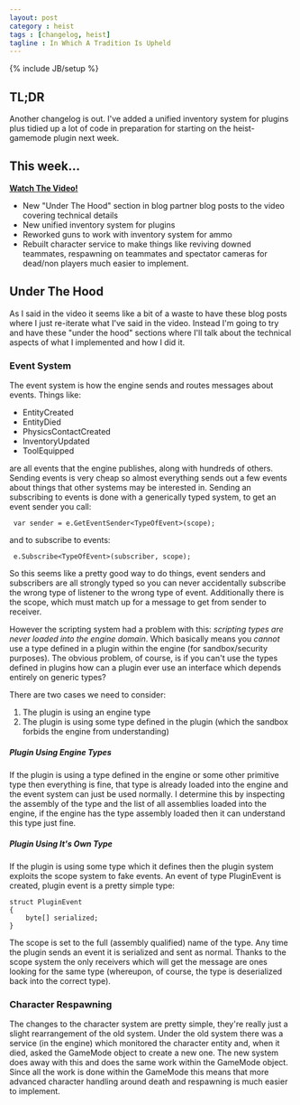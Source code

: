 ```yaml
---
layout: post
category : heist
tags : [changelog, heist]
tagline : In Which A Tradition Is Upheld
---
```

{% include JB/setup %}


## TL;DR

Another changelog is out. I've added a unified inventory system for plugins plus tidied up a lot of code in preparation for starting on the heist-gamemode plugin next week.

## This week...

[**Watch The Video!**](https://www.youtube.com/watch?v=5zwg_D75NdU)

- New "Under The Hood" section in blog partner blog posts to the video covering technical details
- New unified inventory system for plugins
- Reworked guns to work with inventory system for ammo
- Rebuilt character service to make things like reviving downed teammates, respawning on teammates and spectator cameras for dead/non players much easier to implement.

## Under The Hood

As I said in the video it seems like a bit of a waste to have these blog posts where I just re-iterate what I've said in the video. Instead I'm going to try and have these "under the hood" sections where I'll talk about the technical aspects of what I implemented and how I did it.

### Event System

The event system is how the engine sends and routes messages about events. Things like:

 - EntityCreated
 - EntityDied
 - PhysicsContactCreated
 - InventoryUpdated
 - ToolEquipped
 
 are all events that the engine publishes, along with hundreds of others. Sending events is very cheap so almost everything sends out a few events about things that other systems may be interested in. Sending an subscribing to events is done with a generically typed system, to get an event sender you call:
 
     var sender = e.GetEventSender<TypeOfEvent>(scope);
     
 and to subscribe to events:
 
     e.Subscribe<TypeOfEvent>(subscriber, scope);
     
So this seems like a pretty good way to do things, event senders and subscribers are all strongly typed so you can never accidentally subscribe the wrong type of listener to the wrong type of event. Additionally there is the scope, which must match up for a message to get from sender to receiver.

However the scripting system had a problem with this: *scripting types are never loaded into the engine domain*. Which basically means you *cannot* use a type defined in a plugin within the engine (for sandbox/security purposes). The obvious problem, of course, is if you can't use the types defined in plugins how can a plugin ever use an interface which depends entirely on generic types?

There are two cases we need to consider:

1. The plugin is using an engine type
2. The plugin is using some type defined in the plugin (which the sandbox forbids the engine from understanding)

##### Plugin Using Engine Types

If the plugin is using a type defined in the engine or some other primitive type then everything is fine, that type is already loaded into the engine and the event system can just be used normally. I determine this by inspecting the assembly of the type and the list of all assemblies loaded into the engine, if the engine has the type assembly loaded then it can understand this type just fine.

##### Plugin Using It's Own Type

If the plugin is using some type which it defines then the plugin system exploits the scope system to fake events. An event of type PluginEvent is created, plugin event is a pretty simple type:

    struct PluginEvent
    {
        byte[] serialized;
    }
    
The scope is set to the full (assembly qualified) name of the type. Any time the plugin sends an event it is serialized and sent as normal. Thanks to the scope system the only receivers which will get the message are ones looking for the same type (whereupon, of course, the type is deserialized back into the correct type).

### Character Respawning

The changes to the character system are pretty simple, they're really just a slight rearrangement of the old system. Under the old system there was a service (in the engine) which monitored the character entity and, when it died, asked the GameMode object to create a new one. The new system does away with this and does the same work within the GameMode object. Since all the work is done within the GameMode this means that more advanced character handling around death and respawning is much easier to implement.